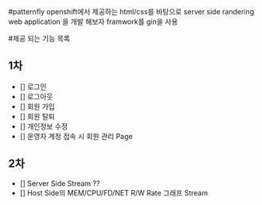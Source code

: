 #patternfly
 openshift에서 제공하는 html/css를 바탕으로 server side randering web application 을 개발 해보자
 framwork를 gin을 사용

#제공 되는 기능 목록
## 1차
 - [] 로그인
 - [] 로그아웃
 - [] 회원 가입 
 - [] 회원 탈퇴 
 - [] 개인정보 수정 
 - [] 운영자 계정 접속 시 회원 관리 Page
## 2차
 - [] Server Side Stream ?? 
 - [] Host Side의 MEM/CPU/FD/NET R/W Rate 그래프 Stream
